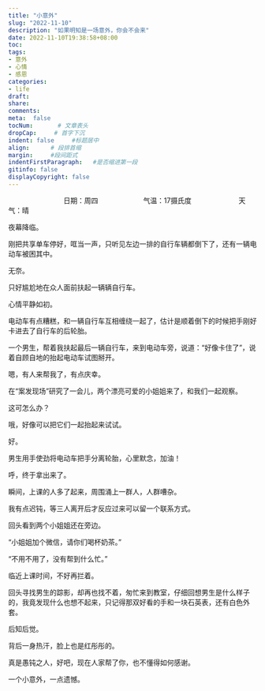 ```yaml
---
title: "小意外"
slug: "2022-11-10"
description: "如果明知是一场意外，你会不会来"
date: 2022-11-10T19:38:58+08:00
toc: 
tags: 
- 意外
- 心情
- 感恩
categories:
- life
draft: 
share:
comments:
meta:  false
tocNum:       # 文章表头
dropCap:     # 首字下沉
indent: false     #标题居中
align:      # 段排首缩
margin:     #段间距式
indentFirstParagraph:   #是否缩进第一段
gitinfo: false
displayCopyright: false
---
```


&emsp;&emsp;&emsp;&emsp;&emsp;&emsp;&emsp;&emsp;日期：周四   &emsp;&emsp;&emsp;&emsp; &emsp;&emsp;气温：17摄氏度 &emsp;&emsp;&emsp;&emsp; &emsp;&emsp; 天气：晴

夜幕降临。

刚把共享单车停好，哐当一声，只听见左边一排的自行车辆都倒下了，还有一辆电动车被困其中。

无奈。

只好尴尬地在众人面前扶起一辆辆自行车。

心情平静如初。

电动车有点糟糕，和一辆自行车互相缠绕一起了，估计是顺着倒下的时候把手刚好卡进去了自行车的后轮胎。

一个男生，帮着我扶起最后一辆自行车，来到电动车旁，说道：“好像卡住了”，说着自顾自地的抬起电动车试图掰开。

嗯，有人来帮我了，有点庆幸。

在“案发现场”研究了一会儿，两个漂亮可爱的小姐姐来了，和我们一起观察。

这可怎么办？

哦，好像可以把它们一起抬起来试试。

好。

男生用手使劲将电动车把手分离轮胎，心里默念，加油！

呼，终于拿出来了。

瞬间，上课的人多了起来，周围涌上一群人，人群嘈杂。

我有点迟钝，等三人离开后才反应过来可以留一个联系方式。

回头看到两个小姐姐还在旁边。

“小姐姐加个微信，请你们喝杯奶茶。”

“不用不用了，没有帮到什么忙。”

临近上课时间，不好再拦着。

回头寻找男生的踪影，却再也找不着，匆忙来到教室，仔细回想男生是什么样子的，我竟发现什么也想不起来，只记得那双好看的手和一块石英表，还有白色外套。

后知后觉。

背后一身热汗，脸上也是红彤彤的。

真是愚钝之人，好吧，现在人家帮了你，也不懂得如何感谢。

一个小意外，一点遗憾。

